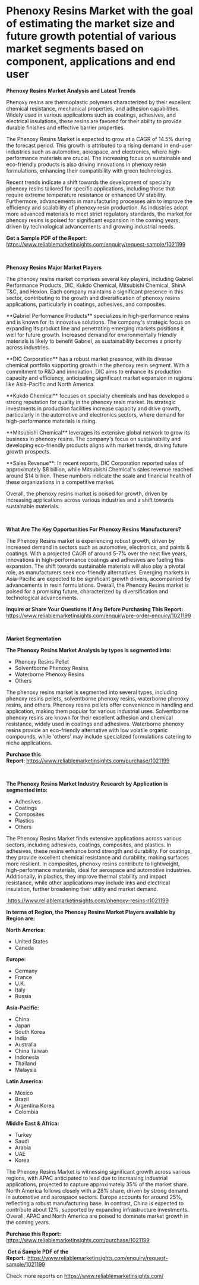 <p><h1>Phenoxy Resins Market with the goal of estimating the market size and future growth potential of various market segments based on component, applications and end user</h1></p><p><strong>Phenoxy Resins Market Analysis and Latest Trends</strong></p>
<p><p>Phenoxy resins are thermoplastic polymers characterized by their excellent chemical resistance, mechanical properties, and adhesion capabilities. Widely used in various applications such as coatings, adhesives, and electrical insulations, these resins are favored for their ability to provide durable finishes and effective barrier properties.</p><p>The Phenoxy Resins Market is expected to grow at a CAGR of 14.5% during the forecast period. This growth is attributed to a rising demand in end-user industries such as automotive, aerospace, and electronics, where high-performance materials are crucial. The increasing focus on sustainable and eco-friendly products is also driving innovations in phenoxy resin formulations, enhancing their compatibility with green technologies.</p><p>Recent trends indicate a shift towards the development of specialty phenoxy resins tailored for specific applications, including those that require extreme temperature resistance or enhanced UV stability. Furthermore, advancements in manufacturing processes aim to improve the efficiency and scalability of phenoxy resin production. As industries adopt more advanced materials to meet strict regulatory standards, the market for phenoxy resins is poised for significant expansion in the coming years, driven by technological advancements and growing industrial needs.</p></p>
<p><strong>Get a Sample PDF of the Report:&nbsp;</strong> <a href="https://www.reliablemarketinsights.com/enquiry/request-sample/1021199?utm_campaign=1166&utm_medium=2&utm_source=Github&utm_content=ia&utm_term=30012025&utm_id=phenoxy-resins">https://www.reliablemarketinsights.com/enquiry/request-sample/1021199</a></p>
<p>&nbsp;</p>
<p><strong>Phenoxy Resins Major Market Players</strong></p>
<p><p>The phenoxy resins market comprises several key players, including Gabriel Performance Products, DIC, Kukdo Chemical, Mitsubishi Chemical, ShinA T&C, and Hexion. Each company maintains a significant presence in this sector, contributing to the growth and diversification of phenoxy resins applications, particularly in coatings, adhesives, and composites.</p><p>**Gabriel Performance Products** specializes in high-performance resins and is known for its innovative solutions. The company's strategic focus on expanding its product line and penetrating emerging markets positions it well for future growth. Increased demand for environmentally friendly materials is likely to benefit Gabriel, as sustainability becomes a priority across industries.</p><p>**DIC Corporation** has a robust market presence, with its diverse chemical portfolio supporting growth in the phenoxy resin segment. With a commitment to R&D and innovation, DIC aims to enhance its production capacity and efficiency, anticipating significant market expansion in regions like Asia-Pacific and North America.</p><p>**Kukdo Chemical** focuses on specialty chemicals and has developed a strong reputation for quality in the phenoxy resin market. Its strategic investments in production facilities increase capacity and drive growth, particularly in the automotive and electronics sectors, where demand for high-performance materials is rising.</p><p>**Mitsubishi Chemical** leverages its extensive global network to grow its business in phenoxy resins. The company's focus on sustainability and developing eco-friendly products aligns with market trends, driving future growth prospects.</p><p>**Sales Revenue**: In recent reports, DIC Corporation reported sales of approximately $8 billion, while Mitsubishi Chemical's sales revenue reached around $14 billion. These numbers indicate the scale and financial health of these organizations in a competitive market.</p><p>Overall, the phenoxy resins market is poised for growth, driven by increasing applications across various industries and a shift towards sustainable materials.</p></p>
<p>&nbsp;</p>
<p><strong>What Are The Key Opportunities For Phenoxy Resins Manufacturers?</strong></p>
<p><p>The Phenoxy Resins market is experiencing robust growth, driven by increased demand in sectors such as automotive, electronics, and paints & coatings. With a projected CAGR of around 5-7% over the next five years, innovations in high-performance coatings and adhesives are fueling this expansion. The shift towards sustainable materials will also play a pivotal role, as manufacturers seek eco-friendly alternatives. Emerging markets in Asia-Pacific are expected to be significant growth drivers, accompanied by advancements in resin formulations. Overall, the Phenoxy Resins market is poised for a promising future, characterized by diversification and technological advancements.</p></p>
<p><strong>Inquire or Share Your Questions If Any Before Purchasing This Report:</strong> <a href="https://www.reliablemarketinsights.com/enquiry/pre-order-enquiry/1021199?utm_campaign=1166&utm_medium=2&utm_source=Github&utm_content=ia&utm_term=30012025&utm_id=phenoxy-resins">https://www.reliablemarketinsights.com/enquiry/pre-order-enquiry/1021199</a></p>
<p>&nbsp;</p>
<p><strong>Market Segmentation</strong></p>
<p><strong>The Phenoxy Resins Market Analysis by types is segmented into:</strong></p>
<p><ul><li>Phenoxy Resins Pellet</li><li>Solventborne Phenoxy Resins</li><li>Waterborne Phenoxy Resins</li><li>Others</li></ul></p>
<p><p>The phenoxy resins market is segmented into several types, including phenoxy resins pellets, solventborne phenoxy resins, waterborne phenoxy resins, and others. Phenoxy resins pellets offer convenience in handling and application, making them popular for various industrial uses. Solventborne phenoxy resins are known for their excellent adhesion and chemical resistance, widely used in coatings and adhesives. Waterborne phenoxy resins provide an eco-friendly alternative with low volatile organic compounds, while 'others' may include specialized formulations catering to niche applications.</p></p>
<p><strong>Purchase this Report:&nbsp;</strong><a href="https://www.reliablemarketinsights.com/purchase/1021199?utm_campaign=1166&utm_medium=2&utm_source=Github&utm_content=ia&utm_term=30012025&utm_id=phenoxy-resins">https://www.reliablemarketinsights.com/purchase/1021199</a></p>
<p>&nbsp;</p>
<p><strong>The Phenoxy Resins Market Industry Research by Application is segmented into:</strong></p>
<p><ul><li>Adhesives</li><li>Coatings</li><li>Composites</li><li>Plastics</li><li>Others</li></ul></p>
<p><p>The Phenoxy Resins Market finds extensive applications across various sectors, including adhesives, coatings, composites, and plastics. In adhesives, these resins enhance bond strength and durability. For coatings, they provide excellent chemical resistance and durability, making surfaces more resilient. In composites, phenoxy resins contribute to lightweight, high-performance materials, ideal for aerospace and automotive industries. Additionally, in plastics, they improve thermal stability and impact resistance, while other applications may include inks and electrical insulation, further broadening their utility and market demand.</p></p>
<p><a href="https://www.reliablemarketinsights.com/phenoxy-resins-r1021199?utm_campaign=1166&utm_medium=2&utm_source=Github&utm_content=ia&utm_term=30012025&utm_id=phenoxy-resins">&nbsp;https://www.reliablemarketinsights.com/phenoxy-resins-r1021199</a></p>
<p><strong>In terms of Region, the Phenoxy Resins Market Players available by Region are:</strong></p>
<p>
    <p> <strong> North America: </strong>
        <ul>
            <li>United States</li>
            <li>Canada</li>
        </ul>
        </p> 
    <p> <strong> Europe: </strong>
        <ul>
            <li>Germany</li>
            <li>France</li>
            <li>U.K.</li>
            <li>Italy</li>
            <li>Russia</li>
        </ul>
        </p> 
    <p> <strong> Asia-Pacific: </strong>
        <ul>
            <li>China</li>
            <li>Japan</li>
            <li>South Korea</li>
            <li>India</li>
            <li>Australia</li>
            <li>China Taiwan</li>
            <li>Indonesia</li>
            <li>Thailand</li>
            <li>Malaysia</li>
        </ul>
        </p> 
    <p> <strong> Latin America: </strong>
        <ul>
            <li>Mexico</li>
            <li>Brazil</li>
            <li>Argentina Korea</li>
            <li>Colombia</li>
        </ul>
        </p> 
    <p> <strong> Middle East & Africa: </strong>
        <ul>
            <li>Turkey</li>
            <li>Saudi</li>
            <li>Arabia</li>
            <li>UAE</li>
            <li>Korea</li>
        </ul>
    </p>
    </p>
<p><p>The Phenoxy Resins Market is witnessing significant growth across various regions, with APAC anticipated to lead due to increasing industrial applications, projected to capture approximately 35% of the market share. North America follows closely with a 28% share, driven by strong demand in automotive and aerospace sectors. Europe accounts for around 25%, reflecting a robust manufacturing base. In contrast, China is expected to contribute about 12%, supported by expanding infrastructure investments. Overall, APAC and North America are poised to dominate market growth in the coming years.</p></p>
<p><strong>Purchase this Report: </strong><a href="https://www.reliablemarketinsights.com/purchase/1021199?utm_campaign=1166&utm_medium=2&utm_source=Github&utm_content=ia&utm_term=30012025&utm_id=phenoxy-resins">https://www.reliablemarketinsights.com/purchase/1021199</a></p>
<p>&nbsp;<strong>Get a Sample PDF of the Report:&nbsp;&nbsp;</strong><a href="https://www.reliablemarketinsights.com/enquiry/request-sample/1021199?utm_campaign=1166&utm_medium=2&utm_source=Github&utm_content=ia&utm_term=30012025&utm_id=phenoxy-resins">https://www.reliablemarketinsights.com/enquiry/request-sample/1021199</a></p>
<p><strong></strong></p>
<p>Check more reports on <a href="https://www.reliablemarketinsights.com/?utm_campaign=1166&utm_medium=2&utm_source=Github&utm_content=ia&utm_term=30012025&utm_id=phenoxy-resins">https://www.reliablemarketinsights.com/</a></p>